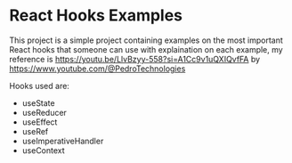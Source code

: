 # React Hooks Examples

This project is a simple project containing examples on the most important React hooks that someone can use with explaination on each example, my reference is https://youtu.be/LlvBzyy-558?si=A1Cc9v1uQXIQvfFA by https://www.youtube.com/@PedroTechnologies

Hooks used are:
- useState
- useReducer
- useEffect
- useRef
- useImperativeHandler
- useContext

